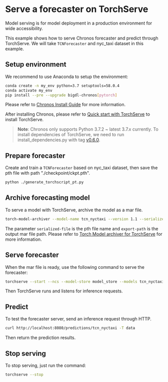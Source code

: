# Serve a forecaster on TorchServe

Model serving is for model deployment in a production environment for wide accessibility.

This example shows how to serve Chronos forecaster and predict through TorchServe. We will take `TCNForecaster` and nyc_taxi dataset in this example.

## Setup environment
We recommend to use Anaconda to setup the environment:
```bash
conda create -n my_env python=3.7 setuptools=58.0.4
conda activate my_env
pip install --pre --upgrade bigdl-chronos[pytorch]
```

Please refer to [Chronos Install Guide](https://bigdl.readthedocs.io/en/latest/doc/Chronos/Overview/install.html) for more information.

After installing Chronos, please refer to [Quick start with TorchServe](https://github.com/pytorch/serve/blob/master/README.md#serve-a-model) to install TorchServe.

> **Note**:
> Chronos only supports Python 3.7.2 ~ latest 3.7.x currently. To install dependencies of TorchServe, we need to run install_dependencies.py with tag [v0.6.0](https://github.com/pytorch/serve/tree/v0.6.0).


## Prepare forecaster
Create and train a `TCNForecaster` based on nyc_taxi dataset, then save the pth file with path "./checkpoint/ckpt.pth".
```bash
python ./generate_torchscript_pt.py
```

## Archive forecasting model
To serve a model with TorchServe, archive the model as a mar file.
```bash
torch-model-archiver --model-name tcn_nyctaxi --version 1.1 --serialized-file ./checkpoint/ckpt.pth --handler ./model_handler:entry_point_function_name --export-path ./model_store/
```
The parameter `serialized-file` is the pth file name and `export-path` is the output mar file path. Please refer to [Torch Model archiver for TorchServe](https://github.com/pytorch/serve/blob/master/model-archiver/README.md) for more information.

## Serve forecaster
When the mar file is ready, use the following command to serve the forecaster:
```bash
torchserve --start --ncs --model-store model_store --models tcn_nyctaxi.mar
```
Then TorchServe runs and listens for inference requests.

## Predict
To test the forecaster server, send an inference request through HTTP.
```bash
curl http://localhost:8080/predictions/tcn_nyctaxi -T data
```
Then return the prediction results.

## Stop serving
To stop serving, just run the command:
```bash
torchserve --stop
```
